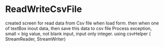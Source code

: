 # ReadWriteCsvFile
created screen for read data from Csv file when load form.
then when one of textBox inout data, then save this data to csv file
Process exception, small < big value, not blank input, input only integer.
using csvHelper ( StreamReader, StreamWriter)

